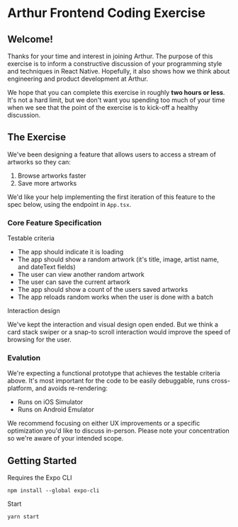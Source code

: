 # Arthur Frontend Coding Exercise

## Welcome!

Thanks for your time and interest in joining Arthur. The purpose of this exercise is to inform a constructive discussion of your programming style and techniques in React Native. Hopefully, it also shows how we think about engineering and product development at Arthur.

We hope that you can complete this exercise in roughly **two hours or less**. It's not a hard limit, but we don't want you spending too much of your time when we see that the point of the exercise is to kick-off a healthy discussion.

## The Exercise

We've been designing a feature that allows users to access a stream of artworks so they can:

1. Browse artworks faster
2. Save more artworks

We'd like your help implementing the first iteration of this feature to the spec below, using the endpoint in `App.tsx`.

### Core Feature Specification

Testable criteria

- The app should indicate it is loading
- The app should show a random artwork (it's title, image, artist name, and dateText fields)
- The user can view another random artwork
- The user can save the current artwork
- The app should show a count of the users saved artworks
- The app reloads random works when the user is done with a batch

Interaction design

We've kept the interaction and visual design open ended. But we think a card stack swiper or a snap-to scroll interaction would improve the speed of browsing for the user.

### Evalution

We're expecting a functional prototype that achieves the testable criteria above. It's most important for the code to be easily debuggable, runs cross-platform, and avoids re-rendering:

- Runs on iOS Simulator
- Runs on Android Emulator

We recommend focusing on either UX improvements or a specific optimization you'd like to discuss in-person. Please note your concentration so we're aware of your intended scope.

## Getting Started

Requires the Expo CLI

```
npm install --global expo-cli
```

Start

```
yarn start
```
